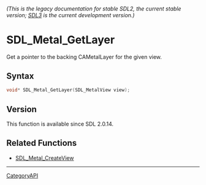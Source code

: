 ###### (This is the legacy documentation for stable SDL2, the current stable version; [SDL3](https://wiki.libsdl.org/SDL3/) is the current development version.)
# SDL_Metal_GetLayer

Get a pointer to the backing CAMetalLayer for the given view.

## Syntax

```c
void* SDL_Metal_GetLayer(SDL_MetalView view);

```

## Version

This function is available since SDL 2.0.14.

## Related Functions

* [SDL_Metal_CreateView](SDL_Metal_CreateView.md)

----
[CategoryAPI](CategoryAPI.md)
